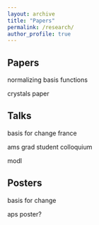 ```yaml
---
layout: archive
title: "Papers"
permalink: /research/
author_profile: true
---
```


<!-- {% include base_path %} -->
Papers
------
normalizing basis functions

crystals paper

Talks
------
basis for change france

ams grad student colloquium

modl

Posters
------

basis for change

aps poster?


